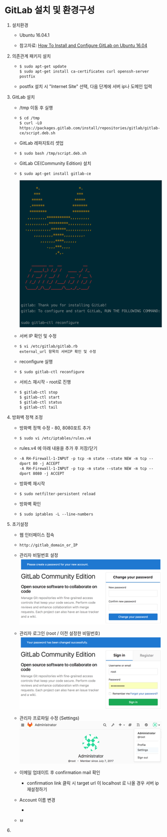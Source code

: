 # GitLab 설치 및 환경구성

1. 설치환경

   * Ubuntu 16.04.1

   * 참고자료: [How To Install and Configure GitLab on Ubuntu 16.04](https://www.digitalocean.com/community/tutorials/how-to-install-and-configure-gitlab-on-ubuntu-16-04)

2. 의존관계 패키지 설치

   * ```
     $ sudo apt-get update
     $ sudo apt-get install ca-certificates curl openssh-server postfix
     ```
   * postfix 설치 시 "Internet Site" 선택, 다음 단계에 서버 ip나 도메인 입력

3. GitLab 설치

   * /tmp 이동 후 실행

   * ```
     $ cd /tmp
     $ curl -LO https://packages.gitlab.com/install/repositories/gitlab/gitlab-ce/script.deb.sh
     ```
   * GitLab 레파지토리 셋업

   * ```
     $ sudo bash /tmp/script.deb.sh
     ```
   * GitLab CE\(Community Edition\) 설치

   * ```
     $ sudo apt-get install gitlab-ce
     ```

     ![](/img/1-5-1.png)

   * 서버 IP 확인 및 수정

   * ```
     $ vi /etc/gitlab/gitlab.rb
     external_url 항목의 서버IP 확인 및 수정
     ```
   * reconfigure 실행

   * ```
     $ sudo gitlab-ctl reconfigure
     ```
   * 서비스 재시작 - root로 진행

   * ```
     $ gitlab-ctl stop
     $ gitlab-ctl start
     $ gitlab-ctl status
     $ gitlab-ctl tail
     ```

4. 방화벽 정책 조정

   * 방화벽 정책 수정 - 80, 8080포트 추가

   * ```
     $ sudo vi /etc/iptables/rules.v4
     ```
   * rules.v4 에 아래 내용을 추가 후 저장/닫기

   * ```
     -A RH-Firewall-1-INPUT -p tcp -m state --state NEW -m tcp --dport 80 -j ACCEPT
     -A RH-Firewall-1-INPUT -p tcp -m state --state NEW -m tcp --dport 8080 -j ACCEPT
     ```
   * 방화벽 재시작

   * ```
     $ sudo netfilter-persistent reload
     ```
   * 방화벽 확인

   * ```
     $ sudo iptables -L --line-numbers
     ```

5. 초기설정

   * 웹 인터페이스 접속

   * ```
     http://gitlab_domain_or_IP
     ```
   * 관리자 비밀번호 설정  
     ![](/img/1-5-2.png)

   * 관리자 로그인 \(root / 이전 설정한 비밀번호\)  
     ![](/img/1-5-3.png)

   * 관리자 프로파일 수정 \(Settings\)  
     ![](/img/1-5-4.png)

   * 이메일 업데이트 후 confirmation mail 확인

     * confirmation link 클릭 시 target url 이 localhost 로 나올 경우 서버 ip 재설정하기

   * Account 이름 변경

     * 

   * ㅂ

6. 


